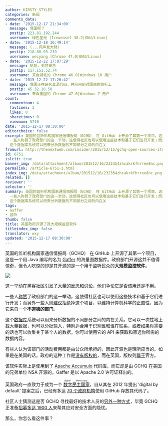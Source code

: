 ```yaml
---
author: KIRSTY STYLES
categories: 新闻
comments_data:
- date: '2015-12-17 21:34:00'
  message: 我国呢？
  postip: 223.81.192.244
  username: 绿色圣光 [Iceweasel 38.2|GNU/Linux]
- date: '2015-12-18 16:49:14'
  message: (...闷声发大财)
  postip: 218.88.93.239
  username: weiyang [Chrome 47.0|GNU/Linux]
- date: '2015-12-22 17:07:29'
  message: 蛤蛤，无可奉告
  postip: 117.151.52.74
  username: 来自湖北的 Chrome 46.0|Windows 10 用户
- date: '2015-12-22 17:26:42'
  message: 我国正在研究其源代码，并应用到对国民的监听上
  postip: 45.32.18.50
  username: 来自美国的 Chrome 47.0|Windows 7 用户
count:
  commentnum: 4
  favtimes: 3
  likes: 0
  sharetimes: 0
  viewnum: 5710
date: '2015-12-17 08:30:00'
editorchoice: false
excerpt: 英国的监听机构国家通信情报局（GCHQ） 在 GitHub 上开源了其第一个项目，这是一个用 Java 编写的名为 Gaffer的海量图数据库。政府部门开源这并不值得惊奇，但令人吃惊的却是其开源的是一个用于监听民众的大规模监控软件。  这一举动在黑客社区引发了大量的反思和讨论，他们争论它是否该用还是不用。
  一些人称赞了政府部门的这一举动，这使得社区也可以使用这些技术和基于它们进行开发；而另外一些人则建议拒绝掉这个项目，以维持计算机科学的正直性，因为它来自一个不道德的部门。
  这个数据库系统可以用来分析数据的不同部分之间的内在关
fromurl: http://thenextweb.com/insider/2015/12/15/gchq-open-sources-its-spy-software/
id: 6751
islctt: true
banner_img: /data/attachment/album/201512/16/232354zhcakrkfhrree8nc.png
permalink: /article-6751-1.html
index_img: /data/attachment/album/201512/16/232354zhcakrkfhrree8nc.png.thumb.jpg
related: []
reviewer: ''
selector: ''
summary: 英国的监听机构国家通信情报局（GCHQ） 在 GitHub 上开源了其第一个项目，这是一个用 Java 编写的名为 Gaffer的海量图数据库。政府部门开源这并不值得惊奇，但令人吃惊的却是其开源的是一个用于监听民众的大规模监控软件。  这一举动在黑客社区引发了大量的反思和讨论，他们争论它是否该用还是不用。
  一些人称赞了政府部门的这一举动，这使得社区也可以使用这些技术和基于它们进行开发；而另外一些人则建议拒绝掉这个项目，以维持计算机科学的正直性，因为它来自一个不道德的部门。
  这个数据库系统可以用来分析数据的不同部分之间的内在关
tags:
- Gaffer
- 监听
thumb: false
title: 英国政府开源了其大规模监控软件
titleindex_img: false
translator: wxy
updated: '2015-12-17 08:30:00'
---
```


英国的监听机构国家通信情报局（GCHQ） 在 GitHub 上开源了其第一个项目，这是一个用 Java 编写的名为 [Gaffer](https://github.com/GovernmentCommunicationsHeadquarters/Gaffer) 的海量图数据库。政府部门开源这并不值得惊奇，但令人吃惊的却是其开源的是一个用于监听民众的**大规模监控软件**。


![](/data/attachment/album/201512/16/232354zhcakrkfhrree8nc.png)


这一举动在黑客社区[引发了大量的反思和讨论](https://news.ycombinator.com/item?id=10732609)，他们争论它是否该用还是不用。


一些人[称赞](https://news.ycombinator.com/item?id=10732609)了政府部门的这一举动，这使得社区也可以使用这些技术和基于它们进行开发；而另外一些人则[建议](https://news.ycombinator.com/item?id=10732609)拒绝掉这个项目，以维持计算机科学的正直性，因为它来自一个**不道德的部门**。


这个[数据库](https://github.com/GovernmentCommunicationsHeadquarters/Gaffer)系统可以用来分析数据的不同部分之间的内在关系。它可以一次性地上载大量数据，也可以分批输入，特别适合用于识别谁和谁在联系，或者如果你需要的话也可以收集关于某个人的数据。你可以使用它的 API 来获取和筛选你所需的数据内容。


有些人认为该部门的活动费用都是由公众所承担的，因此开源也是理所应当的。如果是在美国的话，政府的这种工作是[没有版权的](https://www.usa.gov/government-works)，而在英国，版权则[属于](http://www.nationalarchives.gov.uk/information-management/re-using-public-sector-information/licensing-for-re-use/guidance-for-information-providers/make-information-available-ogl/)官方。


该软件实际上是使用到了 [Apache Accumulo](https://en.wikipedia.org/wiki/Apache_Accumulo) 代码库，而它却是由 GCHQ 在美国的兄弟单位 NSA 开源的。Gaffer 是以 Apache 2.0 许可证释出的。


英国政府一直致力于成为一个<ruby> <a href="http://thenextweb.com/insider/2015/11/20/are-you-ready-to-become-a-digital-citizen/">  数字民主国家 </a> <rp>  （ </rp> <rt>  digital democracy </rt> <rp>  ） </rp></ruby>，自从其在 2012 年提出 ‘digital by default’ 提案之后，已经有多达 [70 个政府机构](https://government.github.com/community/)使用 GitHub 存放其代码了。


社区人士猜测这是否 GCHQ 寻找最好的技术人员的[另外一种方式](http://thenextweb.com/uk/2015/12/10/gchq-gives-you-homework-in-its-2015-christmas-card/)，毕竟 GCHQ 正准备[招募多达 1900 人](http://www.theregister.co.uk/2015/11/16/uk_gch1_1900_staff/)来帮其应对安全方面的隐忧。


那么，你怎么看这件事？
